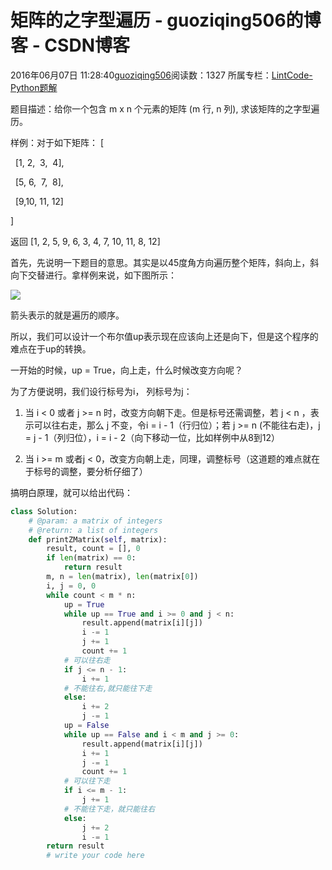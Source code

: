 # 矩阵的之字型遍历 - guoziqing506的博客 - CSDN博客





2016年06月07日 11:28:40[guoziqing506](https://me.csdn.net/guoziqing506)阅读数：1327
所属专栏：[LintCode-Python题解](https://blog.csdn.net/column/details/guoziqing-blog.html)









题目描述：给你一个包含 m x n 个元素的矩阵 (m 行, n 列), 求该矩阵的之字型遍历。

样例：对于如下矩阵：
[

  [1, 2,  3,  4],

  [5, 6,  7,  8],

  [9,10, 11, 12]

]

返回 [1, 2, 5, 9, 6, 3, 4, 7, 10, 11, 8, 12]




首先，先说明一下题目的意思。其实是以45度角方向遍历整个矩阵，斜向上，斜向下交替进行。拿样例来说，如下图所示：

![](https://img-blog.csdn.net/20160607111159204)


箭头表示的就是遍历的顺序。

所以，我们可以设计一个布尔值up表示现在应该向上还是向下，但是这个程序的难点在于up的转换。

一开始的时候，up = True，向上走，什么时候改变方向呢？

为了方便说明，我们设行标号为i， 列标号为j：

1. 当 i < 0 或者 j >= n 时，改变方向朝下走。但是标号还需调整，若 j < n ，表示可以往右走，那么 j 不变，令i = i - 1（行归位）；若 j >= n (不能往右走)，j = j - 1（列归位），i = i - 2（向下移动一位，比如样例中从8到12）

2. 当 i >= m 或者j < 0，改变方向朝上走，同理，调整标号（这道题的难点就在于标号的调整，要分析仔细了）

搞明白原理，就可以给出代码：



```python
class Solution:
    # @param: a matrix of integers
    # @return: a list of integers
    def printZMatrix(self, matrix):
        result, count = [], 0
        if len(matrix) == 0:
            return result
        m, n = len(matrix), len(matrix[0])
        i, j = 0, 0
        while count < m * n:
            up = True
            while up == True and i >= 0 and j < n:
                result.append(matrix[i][j])
                i -= 1
                j += 1
                count += 1
            # 可以往右走
            if j <= n - 1:
                i += 1
            # 不能往右,就只能往下走
            else:
                i += 2
                j -= 1
            up = False
            while up == False and i < m and j >= 0:
                result.append(matrix[i][j])
                i += 1
                j -= 1
                count += 1
            # 可以往下走
            if i <= m - 1:
                j += 1
            # 不能往下走，就只能往右
            else:
                j += 2
                i -= 1
        return result
        # write your code here
```






